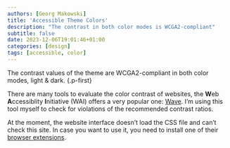```yaml
---
authors: [Georg Makowski]
title: 'Accessible Theme Colors'
description: "The contrast in both color modes is WCGA2-compliant"
subtitle: false
date: 2023-12-06T19:01:46+01:00
categories: [design]
tags: [accessible, color]
---
```


The contrast values of the theme are WCGA2-compliant in both color modes, light & dark.
{.p-first}
<!--more-->

There are many tools to evaluate the color contrast of websites, the **W**eb **A**ccessiblity **I**nitiative (WAI) offers a very popular one: [Wave](https://wave.webaim.org/). I’m using this tool myself to check for violations of the recommended contrast ratios.

At the moment, the website interface doesn’t load the CSS file and can’t check this site. In case you want to use it, you need to install one of their [browser extensions](https://wave.webaim.org/extension/).
